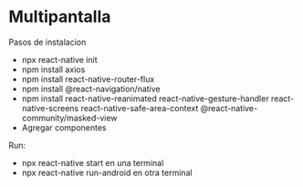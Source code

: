 # Multipantalla

Pasos de instalacion
- npx react-native init <project>
- npm install axios
- npm install react-native-router-flux
- npm install @react-navigation/native
- npm install react-native-reanimated react-native-gesture-handler react-native-screens react-native-safe-area-context @react-native-community/masked-view
- Agregar componentes

Run:
- npx react-native start en una terminal
- npx react-native run-android en otra terminal
